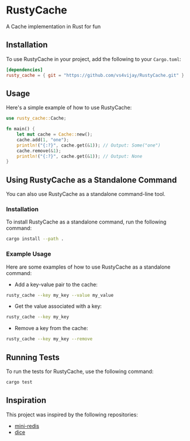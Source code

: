 # RustyCache
A Cache implementation in Rust for fun

## Installation

To use RustyCache in your project, add the following to your `Cargo.toml`:

```toml
[dependencies]
rusty_cache = { git = "https://github.com/vs4vijay/RustyCache.git" }
```

## Usage

Here's a simple example of how to use RustyCache:

```rust
use rusty_cache::Cache;

fn main() {
    let mut cache = Cache::new();
    cache.add(1, "one");
    println!("{:?}", cache.get(&1)); // Output: Some("one")
    cache.remove(&1);
    println!("{:?}", cache.get(&1)); // Output: None
}
```

## Using RustyCache as a Standalone Command

You can also use RustyCache as a standalone command-line tool.

### Installation

To install RustyCache as a standalone command, run the following command:

```sh
cargo install --path .
```

### Example Usage

Here are some examples of how to use RustyCache as a standalone command:

- Add a key-value pair to the cache:

```sh
rusty_cache --key my_key --value my_value
```

- Get the value associated with a key:

```sh
rusty_cache --key my_key
```

- Remove a key from the cache:

```sh
rusty_cache --key my_key --remove
```

## Running Tests

To run the tests for RustyCache, use the following command:

```sh
cargo test
```

## Inspiration

This project was inspired by the following repositories:
- [mini-redis](https://github.com/tokio-rs/mini-redis/)
- [dice](https://github.com/dicedb/dice)
